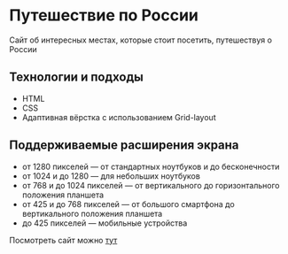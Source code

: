 # Путешествие по России
Сайт об интересных местах, которые стоит посетить, путешествуя о России

## Технологии и подходы
* HTML
* CSS
* Адаптивная вёрстка с использованием Grid-layout

## Поддерживаемые расширения экрана
* от 1280 пикселей — от стандартных ноутбуков и до бесконечности
* от 1024 и до 1280 — для небольших ноутбуков
* от 768 и до 1024 пикселей — от вертикального до горизонтального положения планшета
* от 425 и до 768 пикселей — от большого смартфона до вертикального положения планшета
* до 425 пикселей — мобильные устройства

Посмотреть сайт можно [тут](https://alinasmirnova.github.io/russian-travel/)